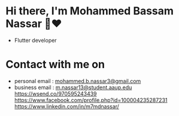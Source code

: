 # Hi there, I'm Mohammed Bassam Nassar 👋❤️
* Flutter developer

# Contact with me on
* personal email : mohammed.b.nassar3@gmail.com
* business email : m.nassar13@student.aaup.edu
https://wsend.co/970595243439 https://www.facebook.com/profile.php?id=100004235287231 https://www.linkedin.com/in/m7mdnassar/



